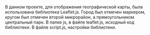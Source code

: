 В данном проекте, для отображения географической карты, была использована библиотека Leaflet.js.
Город был отмечен маркером, кругом был отмечен второй микрорайон, а прямоугольником центральный парк. В папке js, в файле leaflet.js, исходный код библиотеки. В файле script.js, настройки библиотеки.